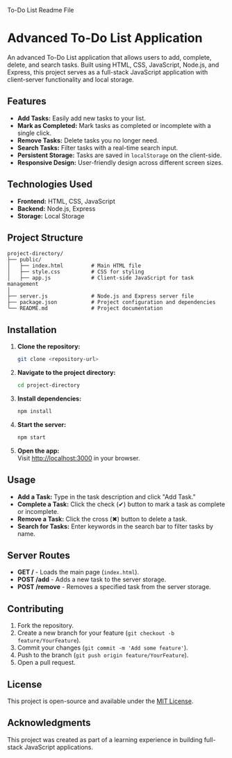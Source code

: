 To-Do List Readme File

# Advanced To-Do List Application

An advanced To-Do List application that allows users to add, complete, delete, and search tasks. Built using HTML, CSS, JavaScript, Node.js, and Express, this project serves as a full-stack JavaScript application with client-server functionality and local storage.

## Features
- **Add Tasks:** Easily add new tasks to your list.
- **Mark as Completed:** Mark tasks as completed or incomplete with a single click.
- **Remove Tasks:** Delete tasks you no longer need.
- **Search Tasks:** Filter tasks with a real-time search input.
- **Persistent Storage:** Tasks are saved in `localStorage` on the client-side.
- **Responsive Design:** User-friendly design across different screen sizes.

## Technologies Used
- **Frontend:** HTML, CSS, JavaScript
- **Backend:** Node.js, Express
- **Storage:** Local Storage

## Project Structure
```
project-directory/
├── public/
│   ├── index.html         # Main HTML file
│   ├── style.css          # CSS for styling
│   ├── app.js             # Client-side JavaScript for task management
│
├── server.js              # Node.js and Express server file
├── package.json           # Project configuration and dependencies
└── README.md              # Project documentation
```

## Installation

1. **Clone the repository:**
   ```bash
   git clone <repository-url>
   ```

2. **Navigate to the project directory:**
   ```bash
   cd project-directory
   ```

3. **Install dependencies:**
   ```bash
   npm install
   ```

4. **Start the server:**
   ```bash
   npm start
   ```

5. **Open the app:**  
   Visit [http://localhost:3000](http://localhost:3000) in your browser.

## Usage

- **Add a Task:** Type in the task description and click "Add Task."
- **Complete a Task:** Click the check (✔) button to mark a task as complete or incomplete.
- **Remove a Task:** Click the cross (✖) button to delete a task.
- **Search for Tasks:** Enter keywords in the search bar to filter tasks by name.

## Server Routes
- **GET /** - Loads the main page (`index.html`).
- **POST /add** - Adds a new task to the server storage.
- **POST /remove** - Removes a specified task from the server storage.

## Contributing

1. Fork the repository.
2. Create a new branch for your feature (`git checkout -b feature/YourFeature`).
3. Commit your changes (`git commit -m 'Add some feature'`).
4. Push to the branch (`git push origin feature/YourFeature`).
5. Open a pull request.

## License
This project is open-source and available under the [MIT License](LICENSE).

## Acknowledgments
This project was created as part of a learning experience in building full-stack JavaScript applications.

